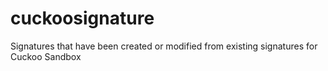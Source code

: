 # cuckoosignature
Signatures that have been created or modified from existing signatures for Cuckoo Sandbox
